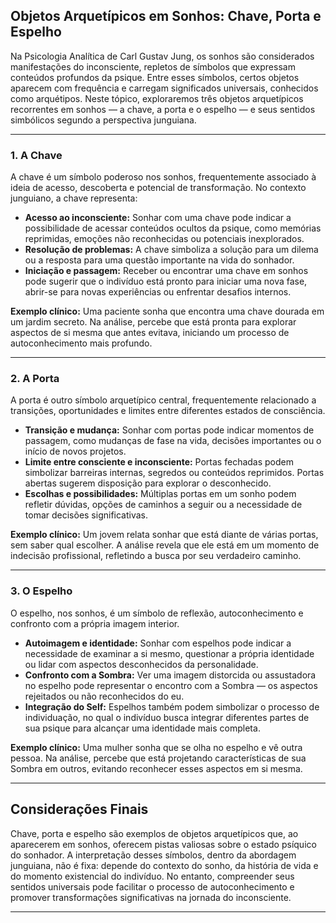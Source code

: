 
## Objetos Arquetípicos em Sonhos: Chave, Porta e Espelho

Na Psicologia Analítica de Carl Gustav Jung, os sonhos são considerados manifestações do inconsciente, repletos de símbolos que expressam conteúdos profundos da psique. Entre esses símbolos, certos objetos aparecem com frequência e carregam significados universais, conhecidos como arquétipos. Neste tópico, exploraremos três objetos arquetípicos recorrentes em sonhos — a chave, a porta e o espelho — e seus sentidos simbólicos segundo a perspectiva junguiana.

---

### 1. A Chave

A chave é um símbolo poderoso nos sonhos, frequentemente associado à ideia de acesso, descoberta e potencial de transformação. No contexto junguiano, a chave representa:

- **Acesso ao inconsciente:** Sonhar com uma chave pode indicar a possibilidade de acessar conteúdos ocultos da psique, como memórias reprimidas, emoções não reconhecidas ou potenciais inexplorados.
- **Resolução de problemas:** A chave simboliza a solução para um dilema ou a resposta para uma questão importante na vida do sonhador.
- **Iniciação e passagem:** Receber ou encontrar uma chave em sonhos pode sugerir que o indivíduo está pronto para iniciar uma nova fase, abrir-se para novas experiências ou enfrentar desafios internos.

**Exemplo clínico:** Uma paciente sonha que encontra uma chave dourada em um jardim secreto. Na análise, percebe que está pronta para explorar aspectos de si mesma que antes evitava, iniciando um processo de autoconhecimento mais profundo.

---

### 2. A Porta

A porta é outro símbolo arquetípico central, frequentemente relacionado a transições, oportunidades e limites entre diferentes estados de consciência.

- **Transição e mudança:** Sonhar com portas pode indicar momentos de passagem, como mudanças de fase na vida, decisões importantes ou o início de novos projetos.
- **Limite entre consciente e inconsciente:** Portas fechadas podem simbolizar barreiras internas, segredos ou conteúdos reprimidos. Portas abertas sugerem disposição para explorar o desconhecido.
- **Escolhas e possibilidades:** Múltiplas portas em um sonho podem refletir dúvidas, opções de caminhos a seguir ou a necessidade de tomar decisões significativas.

**Exemplo clínico:** Um jovem relata sonhar que está diante de várias portas, sem saber qual escolher. A análise revela que ele está em um momento de indecisão profissional, refletindo a busca por seu verdadeiro caminho.

---

### 3. O Espelho

O espelho, nos sonhos, é um símbolo de reflexão, autoconhecimento e confronto com a própria imagem interior.

- **Autoimagem e identidade:** Sonhar com espelhos pode indicar a necessidade de examinar a si mesmo, questionar a própria identidade ou lidar com aspectos desconhecidos da personalidade.
- **Confronto com a Sombra:** Ver uma imagem distorcida ou assustadora no espelho pode representar o encontro com a Sombra — os aspectos rejeitados ou não reconhecidos do eu.
- **Integração do Self:** Espelhos também podem simbolizar o processo de individuação, no qual o indivíduo busca integrar diferentes partes de sua psique para alcançar uma identidade mais completa.

**Exemplo clínico:** Uma mulher sonha que se olha no espelho e vê outra pessoa. Na análise, percebe que está projetando características de sua Sombra em outros, evitando reconhecer esses aspectos em si mesma.

---

## Considerações Finais

Chave, porta e espelho são exemplos de objetos arquetípicos que, ao aparecerem em sonhos, oferecem pistas valiosas sobre o estado psíquico do sonhador. A interpretação desses símbolos, dentro da abordagem junguiana, não é fixa: depende do contexto do sonho, da história de vida e do momento existencial do indivíduo. No entanto, compreender seus sentidos universais pode facilitar o processo de autoconhecimento e promover transformações significativas na jornada do inconsciente.

---
```